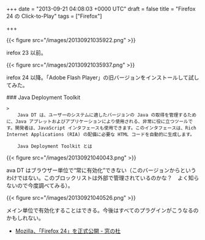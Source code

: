 
+++
date = "2013-09-21 04:08:03 +0000 UTC"
draft = false
title = "Firefox 24 の Click-to-Play"
tags = ["Firefox"]

+++


{{< figure src="/images/20130921035922.png"  >}}

irefox 23 以前。

{{< figure src="/images/20130921035937.png"  >}}

irefox 24 以降。「Adobe Flash Player」の旧バージョンをインストールして試してみた。

<div class="section">
    ### Java Deployment Toolkit
    
    >
        Java DT は、ユーザーのシステムに適したバージョンの Java の取得を管理するために、Java アプレットおよびアプリケーションにより使用される、非常に役に立つツールです。開発者は、JavaScript インタフェースも使用できます。このインタフェースは、Rich Internet Applications (RIA) の配備に必要な HTML コードを自動的に生成します。

        Java Deployment Toolkit とは
    


{{< figure src="/images/20130921040043.png"  >}}

ava DT はブラウザー単位で“常に有効化”できない（このバージョンからというわけではない。このブロックリストは外部で管理されているのかな？　よく知らないので今度調べてみる）。

{{< figure src="/images/20130921040526.png"  >}}

メイン単位で有効化することはできる。今後はすべてのプラグインがこうなるのかもしれない。

<ul>
<li><a href="http://www.forest.impress.co.jp/docs/news/20130918_615773.html">Mozilla、「Firefox 24」を正式公開 - 窓の杜</a></li>
</ul>
</div>

